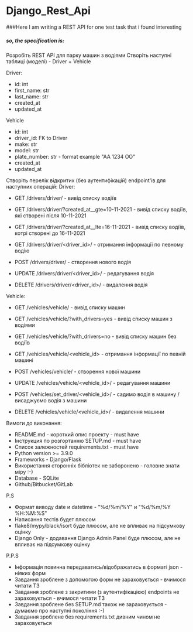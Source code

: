 # Django_Rest_Api
###Here I am writing a REST API for one test task that i found interesting
##### so, the specification is:
Розробіть REST API для парку машин з водіями 
Створіть наступні таблиці (моделі) - Driver + Vehicle

Driver:
+ id: int
+ first_name: str
+ last_name: str
+ created_at
+ updated_at

Vehicle
+ id: int
+ driver_id: FK to Driver
+ make: str
+ model: str
+ plate_number: str  - format example "AA 1234 OO"  
+ created_at
+ updated_at


Створіть перелік відкритих (без аутентифікацій) endpoint'ів для наступних операцій:
Driver:
+ GET /drivers/driver/ - вивід списку водіїв
+ GET /drivers/driver/?created_at__gte=10-11-2021 - вивід списку водіїв, які створені після 10-11-2021
+ GET /drivers/driver/?created_at__lte=16-11-2021 - вивід списку водіїв, котрі створені до 16-11-2021

+ GET /drivers/driver/<driver_id>/ - отримання інформації по певному водію
+ POST /drivers/driver/ - створення нового водія
+ UPDATE /drivers/driver/<driver_id>/ - редагування водія
+ DELETE /drivers/driver/<driver_id>/ - видалення водія

Vehicle:
+ GET /vehicles/vehicle/ - вивід списку машин
+ GET /vehicles/vehicle/?with_drivers=yes - вивід списку машин з водіями
+ GET /vehicles/vehicle/?with_drivers=no - вивід списку машин без водіїв

+ GET /vehicles/vehicle/<vehicle_id> - отримання інформації по певній машині
+ POST /vehicles/vehicle/ - створення нової машини
+ UPDATE /vehicles/vehicle/<vehicle_id>/ - редагування машини
+ POST /vehicles/set_driver/<vehicle_id>/ - садимо водія в машину / висаджуємо водія з машини  
+ DELETE /vehicles/vehicle/<vehicle_id>/ - видалення машини

Вимоги до виконання:
+ README.md - короткий опис проекту - must have
+ Інструкция по розгортанню SETUP.md - must have
+ Список залежностей requirements.txt - must have
+ Python version >= 3.9.0
+ Frameworks - Django/Flask
+ Використання сторонніх бібліотек не заборонено - головне знати міру :-)
+ Database - SQLite
+ Github/Bitbucket/GitLab


P.S
+ Формат виводу date и datetime - "%d/%m/%Y" и "%d/%m/%Y %H:%M:%S" 
+ Написання тестів будет плюсом
+ flake8/mypy/black/isort буде плюсом, але не впливає на підсумкову оцінку
+ Django Only - додавання Django Admin Panel буде плюсом, але не впливає на підсумкову оцінку

P.P.S
+ Інформація повинна передаватись/відображатись в форматі json - ніяких форм
+ Завдання зроблене з допомогою форм не зараховується - вчимося читати ТЗ
+ Завдання зроблене з закритими (з аутентифікацією) endpoints не зараховується - вчимося читати ТЗ
+ Завдання зроблене без SETUP.md також не зараховується - думаємо про наступні покоління :-)
+ Завдання зроблене без requirements.txt дивним чином не зараховується
